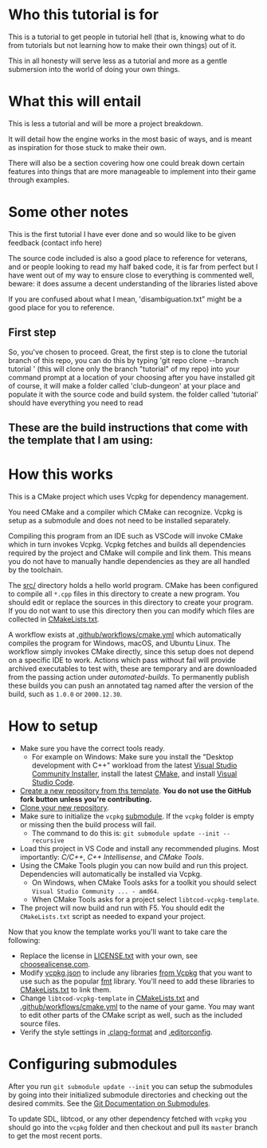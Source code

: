 # Who this tutorial is for
This is a tutorial to get people in tutorial hell (that is, knowing what to do from tutorials but not
learning how to make their own things) out of it.

This in all honesty will serve less as a tutorial and more as a gentle submersion into the world of doing your own things.

# What this will entail
This is less a tutorial and will be more a project breakdown.

It will detail how the engine works in the most basic of ways, and is meant as inspiration for those stuck to make their own.

There will also be a section covering how one could break down certain features into things that are more manageable to implement into their game through examples.

# Some other notes
This is the first tutorial I have ever done and so would like to be given feedback (contact info here)

The source code included is also a good place to reference for veterans, and or people looking to read my half baked code, it is far from perfect but I have went out of my way to ensure close to everything is commented well, beware: it does assume a decent understanding of the libraries listed above

If you are confused about what I mean, 'disambiguation.txt" might be a good place for you to reference.
## First step

So, you've chosen to proceed. Great, the first step is to clone the tutorial branch of this repo, you can do this by typing 'git repo clone --branch tutorial <url of the repo>' (this will clone only the branch "tutorial" of my repo) into your command prompt at a location of your choosing after you have installed git of course, it will make a folder called 'club-dungeon' at your place and populate it with the source code and build system. the folder called 'tutorial' should have everything you need to read

## These are the build instructions that come with the template that I am using:
# How this works

This is a CMake project which uses Vcpkg for dependency management.

You need CMake and a compiler which CMake can recognize.
Vcpkg is setup as a submodule and does not need to be installed separately.

Compiling this program from an IDE such as VSCode will invoke CMake which in turn invokes Vcpkg.
Vcpkg fetches and builds all dependencies required by the project and CMake will compile and link them.
This means you do not have to manually handle dependencies as they are all handled by the toolchain.

The [src/](src/) directory holds a hello world program.
CMake has been configured to compile all `*.cpp` files in this directory to create a new program.
You should edit or replace the sources in this directory to create your program.
If you do not want to use this directory then you can modify which files are collected in [CMakeLists.txt](CMakeLists.txt).

A workflow exists at [.github/workflows/cmake.yml](.github/workflows/cmake.yml) which automatically compiles the program for Windows, macOS, and Ubuntu Linux.
The workflow simply invokes CMake directly, since this setup does not depend on a specific IDE to work.
Actions which pass without fail will provide archived executables to test with, these are temporary and are downloaded from the passing action under *automated-builds*.
To permanently publish these builds you can push an annotated tag named after the version of the build, such as `1.0.0` or `2000.12.30`.

# How to setup

* Make sure you have the correct tools ready.
  * For example on Windows:
    Make sure you install the "Desktop development with C++" workload from the latest [Visual Studio Community Installer](https://visualstudio.microsoft.com/vs/community/),
    install the latest [CMake](https://cmake.org/download/),
    and install [Visual Studio Code](https://code.visualstudio.com/download).
* [Create a new repository from ths template](https://docs.github.com/en/github/creating-cloning-and-archiving-repositories/creating-a-repository-on-github/creating-a-repository-from-a-template#creating-a-repository-from-a-template).  **You do not use the GitHub fork button unless you're contributing.**
* [Clone your new repository](https://docs.github.com/en/github/creating-cloning-and-archiving-repositories/cloning-a-repository-from-github/cloning-a-repository).
* Make sure to initialize the `vcpkg` [submodule](https://git-scm.com/book/en/v2/Git-Tools-Submodules).  If the `vcpkg` folder is empty or missing then the build process will fail.
  * The command to do this is: `git submodule update --init --recursive`
* Load this project in VS Code and install any recommended plugins.
  Most importantly: *C/C++*, *C++ Intellisense*, and *CMake Tools*.
* Using the CMake Tools plugin you can now build and run this project.  Dependencies will automatically be installed via Vcpkg.
  * On Windows, when CMake Tools asks for a toolkit you should select `Visual Studio Community ... - amd64`.
  * When CMake Tools asks for a project select `libtcod-vcpkg-template`.
* The project will now build and run with F5.
  You should edit the `CMakeLists.txt` script as needed to expand your project.

Now that you know the template works you'll want to take care the following:

* Replace the license in [LICENSE.txt](LICENSE.txt) with your own, see [choosealicense.com](https://choosealicense.com/).
* Modify [vcpkg.json](vcpkg.json) to include any libraries [from Vcpkg](https://vcpkg.info/) that you want to use such as the popular [fmt](https://fmt.dev/latest/index.html) library.
  You'll need to add these libraries to [CMakeLists.txt](CMakeLists.txt) to link them.
* Change `libtcod-vcpkg-template` in [CMakeLists.txt](CMakeLists.txt) and [.github/workflows/cmake.yml](.github/workflows/cmake.yml) to the name of your game.
  You may want to edit other parts of the CMake script as well, such as the included source files.
* Verify the style settings in [.clang-format](.clang-format) and [.editorconfig](.editorconfig).

# Configuring submodules

After you run `git submodule update --init` you can setup the submodules by going into their initialized submodule directories and checking out the desired commits.
See the [Git Documentation on Submodules](https://git-scm.com/book/en/v2/Git-Tools-Submodules).

To update SDL, libtcod, or any other dependency fetched with `vcpkg` you should go into the `vcpkg` folder and then checkout and pull its `master` branch to get the most recent ports.
